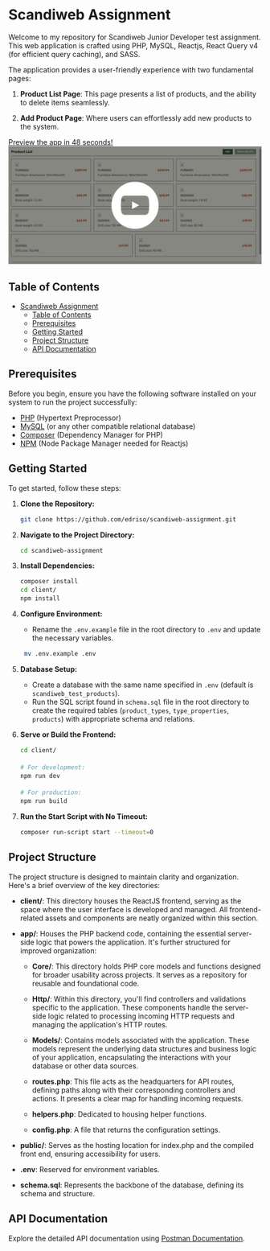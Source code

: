 # Scandiweb Assignment

Welcome to my repository for Scandiweb Junior Developer test assignment. This web application is crafted using PHP, MySQL, Reactjs, React Query v4 (for efficient query caching), and SASS.

The application provides a user-friendly experience with two fundamental pages:

1. **Product List Page**: This page presents a list of products, and the ability to delete items seamlessly.

2. **Add Product Page**: Where users can effortlessly add new products to the system.

[Preview the app in 48 seconds!](https://youtu.be/2IST2s2vXg0)
[![Video Link](public/screenshot.png)](https://youtu.be/2IST2s2vXg0)

<!-- **[Task Details](https://scandiweb.notion.site/Junior-Developer-Test-Task-1b2184e40dea47df840b7c0cc638e61e)** -->

## Table of Contents

- [Scandiweb Assignment](#scandiweb-assignment)
  - [Table of Contents](#table-of-contents)
  - [Prerequisites](#prerequisites)
  - [Getting Started](#getting-started)
  - [Project Structure](#project-structure)
  - [API Documentation](#api-documentation)

## Prerequisites

Before you begin, ensure you have the following software installed on your system to run the project successfully:

- [PHP](https://www.php.net/) (Hypertext Preprocessor)
- [MySQL](https://www.mysql.com/) (or any other compatible relational database)
- [Composer](https://getcomposer.org/) (Dependency Manager for PHP)
- [NPM](https://nodejs.org/en/download) (Node Package Manager needed for Reactjs)

## Getting Started

To get started, follow these steps:

1. **Clone the Repository:**

   ```bash
   git clone https://github.com/edriso/scandiweb-assignment.git
   ```

2. **Navigate to the Project Directory:**

   ```bash
   cd scandiweb-assignment
   ```

3. **Install Dependencies:**

   ```bash
   composer install
   cd client/
   npm install
   ```

4. **Configure Environment:**

   - Rename the `.env.example` file in the root directory to `.env` and update the necessary variables.

   ```bash
    mv .env.example .env
   ```

5. **Database Setup:**

   - Create a database with the same name specified in `.env` (default is `scandiweb_test_products`).
   - Run the SQL script found in `schema.sql` file in the root directory to create the required tables (`product_types`, `type_properties`, `products`) with appropriate schema and relations.

6. **Serve or Build the Frontend:**

   ```bash
   cd client/

   # For development:
   npm run dev

   # For production:
   npm run build
   ```

7. **Run the Start Script with No Timeout:**
   ```bash
   composer run-script start --timeout=0
   ```

## Project Structure

The project structure is designed to maintain clarity and organization. Here's a brief overview of the key directories:

- **client/**: This directory houses the ReactJS frontend, serving as the space where the user interface is developed and managed. All frontend-related assets and components are neatly organized within this section.

- **app/**: Houses the PHP backend code, containing the essential server-side logic that powers the application. It's further structured for improved organization:

  - **Core/**: This directory holds PHP core models and functions designed for broader usability across projects. It serves as a repository for reusable and foundational code.

  - **Http/**: Within this directory, you'll find controllers and validations specific to the application. These components handle the server-side logic related to processing incoming HTTP requests and managing the application's HTTP routes.

  - **Models/**: Contains models associated with the application. These models represent the underlying data structures and business logic of your application, encapsulating the interactions with your database or other data sources.

  - **routes.php**: This file acts as the headquarters for API routes, defining paths along with their corresponding controllers and actions. It presents a clear map for handling incoming requests.

  - **helpers.php**: Dedicated to housing helper functions.

  - **config.php**: A file that returns the configuration settings.

- **public/**: Serves as the hosting location for index.php and the compiled front end, ensuring accessibility for users.

- **.env**: Reserved for environment variables.

- **schema.sql**: Represents the backbone of the database, defining its schema and structure.

## API Documentation

Explore the detailed API documentation using [Postman Documentation](https://documenter.getpostman.com/view/15155550/2s9Ykhg4M9).
